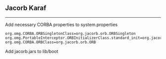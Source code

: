 ## Jacorb Karaf ##
***

Add necessary CORBA properties to system.properties

	org.omg.CORBA.ORBSingletonClass=org.jacorb.orb.ORBSingleton
	org.omg.PortableInterceptor.ORBInitializerClass.standard_init=org.jacorb.orb.standardInterceptors.IORInterceptorInitializer
	org.omg.CORBA.ORBClass=org.jacorb.orb.ORB
	
Add jacorb.jars to lib/boot



	